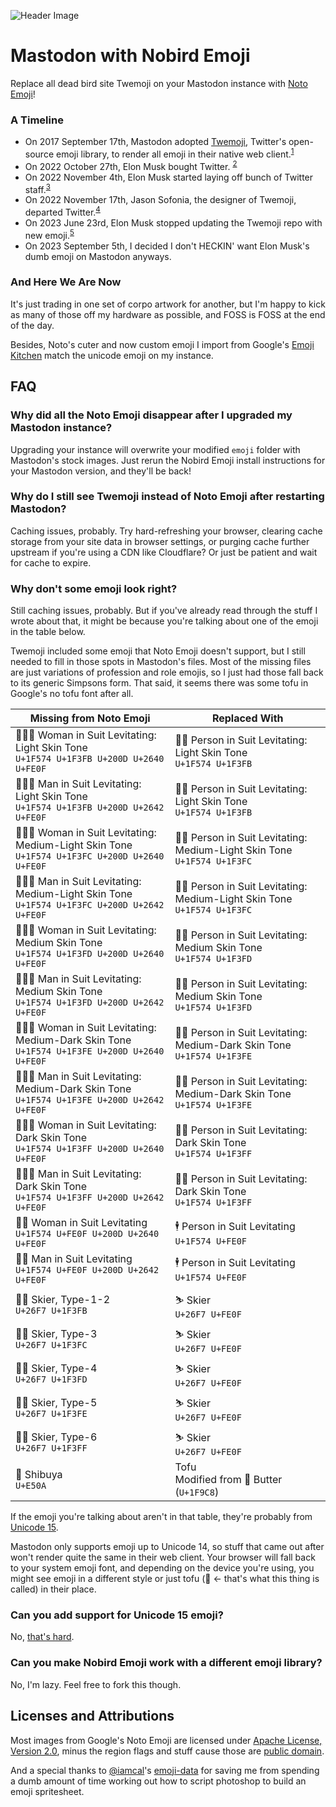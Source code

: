 ![Header Image](https://raw.github.com/letydoesstuff/mastodon-nobird-emoji/main/images/header.jpg)

# Mastodon with Nobird Emoji

Replace all dead bird site Twemoji on your Mastodon instance with [Noto Emoji](https://github.com/googlefonts/noto-emoji)!

### A Timeline

- On 2017 September 17th, Mastodon adopted [Twemoji](https://github.com/twitter/twemoji), Twitter's open-source emoji library, to render all emoji in their native web client.<sup>[1](https://github.com/mastodon/mastodon/commit/846cd4e8381c891816cf814582304b534db4ee5f)</sup>
- On 2022 October 27th, Elon Musk bought Twitter. <sup>[2](https://www.latimes.com/business/story/2022-10-27/elon-musk-buys-twitter-44-billion)</sup>
- On 2022 November 4th, Elon Musk started laying off bunch of Twitter staff.<sup>[3](https://www.latimes.com/entertainment-arts/story/2022-11-04/twitter-layoffs-employee-tweets-elon-musk)</sup>
- On 2022 November 17th, Jason Sofonia, the designer of Twemoji, departed Twitter.<sup>[4](https://github.com/twitter/twemoji/issues/570#issuecomment-1352347394)</sup>
- On 2023 June 23rd, Elon Musk stopped updating the Twemoji repo with new emoji.<sup>[5](https://github.com/jdecked/twemoji/issues/8#issuecomment-1588997510)</sup>
- On 2023 September 5th, I decided I don't HECKIN' want Elon Musk's dumb emoji on Mastodon anyways.

### And Here We Are Now

It's just trading in one set of corpo artwork for another, but I'm happy to kick as many of those off my hardware as possible, and FOSS is FOSS at the end of the day.

Besides, Noto's cuter and now custom emoji I import from Google's [Emoji Kitchen](https://emoji.supply/kitchen) match the unicode emoji on my instance.

## FAQ

### Why did all the Noto Emoji disappear after I upgraded my Mastodon instance?

Upgrading your instance will overwrite your modified `emoji` folder with Mastodon's stock images. Just rerun the Nobird Emoji install instructions for your Mastodon version, and they'll be back!

### Why do I still see Twemoji instead of Noto Emoji after restarting Mastodon?

Caching issues, probably. Try hard-refreshing your browser, clearing cache storage from your site data in browser settings, or purging cache further upstream if you're using a CDN like Cloudflare? Or just be patient and wait for cache to expire.

### Why don't some emoji look right?

Still caching issues, probably. But if you've already read through the stuff I wrote about that, it might be because you're talking about one of the emoji in the table below.

Twemoji included some emoji that Noto Emoji doesn't support, but I still needed to fill in those spots in Mastodon's files. Most of the missing files are just variations of profession and role emojis, so I just had those fall back to its generic Simpsons form. That said, it seems there was some tofu in Google's no tofu font after all.

| Missing from Noto Emoji | Replaced With |
|----|----|
| 🕴🏻‍♀️ Woman in Suit Levitating: Light Skin Tone<br>`U+1F574 U+1F3FB U+200D U+2640 U+FE0F` | 🕴🏻 Person in Suit Levitating: Light Skin Tone<br>`U+1F574 U+1F3FB` |
| 🕴🏻‍♂️ Man in Suit Levitating: Light Skin Tone<br>`U+1F574 U+1F3FB U+200D U+2642 U+FE0F` | 🕴🏻 Person in Suit Levitating: Light Skin Tone<br>`U+1F574 U+1F3FB` |
| 🕴🏼‍♀️ Woman in Suit Levitating: Medium-Light Skin Tone<br>`U+1F574 U+1F3FC U+200D U+2640 U+FE0F` | 🕴🏼 Person in Suit Levitating: Medium-Light Skin Tone<br>`U+1F574 U+1F3FC` |
| 🕴🏼‍♂️ Man in Suit Levitating: Medium-Light Skin Tone<br>`U+1F574 U+1F3FC U+200D U+2642 U+FE0F` | 🕴🏼 Person in Suit Levitating: Medium-Light Skin Tone<br>`U+1F574 U+1F3FC` |
| 🕴🏽‍♀️ Woman in Suit Levitating: Medium Skin Tone<br>`U+1F574 U+1F3FD U+200D U+2640 U+FE0F` | 🕴🏽 Person in Suit Levitating: Medium Skin Tone<br>`U+1F574 U+1F3FD` |
| 🕴🏽‍♂️ Man in Suit Levitating: Medium Skin Tone<br>`U+1F574 U+1F3FD U+200D U+2642 U+FE0F` | 🕴🏽 Person in Suit Levitating: Medium Skin Tone<br>`U+1F574 U+1F3FD` |
| 🕴🏾‍♀️ Woman in Suit Levitating: Medium-Dark Skin Tone<br>`U+1F574 U+1F3FE U+200D U+2640 U+FE0F` | 🕴🏾 Person in Suit Levitating: Medium-Dark Skin Tone<br>`U+1F574 U+1F3FE` |
| 🕴🏾‍♂️ Man in Suit Levitating: Medium-Dark Skin Tone<br>`U+1F574 U+1F3FE U+200D U+2642 U+FE0F` | 🕴🏾 Person in Suit Levitating: Medium-Dark Skin Tone<br>`U+1F574 U+1F3FE` |
| 🕴🏿‍♀️ Woman in Suit Levitating: Dark Skin Tone<br>`U+1F574 U+1F3FF U+200D U+2640 U+FE0F` | 🕴🏿 Person in Suit Levitating: Dark Skin Tone<br>`U+1F574 U+1F3FF` |
| 🕴🏿‍♂️ Man in Suit Levitating: Dark Skin Tone<br>`U+1F574 U+1F3FF U+200D U+2642 U+FE0F` | 🕴🏿 Person in Suit Levitating: Dark Skin Tone<br>`U+1F574 U+1F3FF` |
| 🕴️‍♀️ Woman in Suit Levitating<br>`U+1F574 U+FE0F U+200D U+2640 U+FE0F` | 🕴️ Person in Suit Levitating<br>`U+1F574 U+FE0F` |
| 🕴️‍♂️ Man in Suit Levitating<br>`U+1F574 U+FE0F U+200D U+2642 U+FE0F` | 🕴️ Person in Suit Levitating<br>`U+1F574 U+FE0F` |
| ⛷🏻 Skier, Type-1-2<br>`U+26F7 U+1F3FB` | ⛷️ Skier<br>`U+26F7 U+FE0F` |
| ⛷🏼 Skier, Type-3<br>`U+26F7 U+1F3FC` | ⛷️ Skier<br>`U+26F7 U+FE0F` |
| ⛷🏽 Skier, Type-4<br>`U+26F7 U+1F3FD` | ⛷️ Skier<br>`U+26F7 U+FE0F` |
| ⛷🏾 Skier, Type-5<br>`U+26F7 U+1F3FE` | ⛷️ Skier<br>`U+26F7 U+FE0F` |
| ⛷🏿 Skier, Type-6<br>`U+26F7 U+1F3FF` | ⛷️ Skier<br>`U+26F7 U+FE0F` |
|  Shibuya<br>`U+E50A` | Tofu<br>Modified from 🧈 Butter (`U+1F9C8`) |

If the emoji you're talking about aren't in that table, they're probably from [Unicode 15](https://emojipedia.org/emoji-15.0). 

Mastodon only supports emoji up to Unicode 14, so stuff that came out after won't render quite the same in their web client. Your browser will fall back to your system emoji font, and depending on the device you're using, you might see emoji in a different style or just tofu (􏿿 <- that's what this thing is called) in their place.

### Can you add support for Unicode 15 emoji?

No, [that's hard](https://github.com/mastodon/mastodon/discussions/23841).

### Can you make Nobird Emoji work with a different emoji library?

No, I'm lazy. Feel free to fork this though.

## Licenses and Attributions

Most images from Google's Noto Emoji are licensed under [Apache License, Version 2.0](https://github.com/googlefonts/noto-emoji/blob/main/LICENSE), minus the region flags and stuff cause those are [public domain](https://github.com/googlefonts/noto-emoji/blob/main/third_party/region-flags/LICENSE).

And a special thanks to [@iamcal](https://github.com/iamcal)'s [emoji-data](https://github.com/iamcal/emoji-data/tree/v15.0.1) for saving me from spending a dumb amount of time working out how to script photoshop to build an emoji spritesheet.